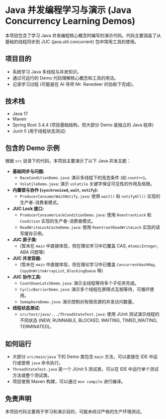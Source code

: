# Java 并发编程学习与演示 (Java Concurrency Learning Demos)

本项目包含了学习 Java 并发编程核心概念时编写的演示代码。代码主要涵盖了从基础的线程同步到 JUC (java.util.concurrent) 包中常用工具的使用。

## 项目目的

* 系统学习 Java 多线程与并发知识。
* 通过可运行的 Demo 代码理解核心概念和工具的用法。
* 记录学习过程 (可能是在 AI 导师 Mr. Ranedeer 的协助下完成)。

## 技术栈

* Java 17
* Maven
* Spring Boot 3.4.4 (项目基础结构，但大部分 Demo 是独立的 Java 程序)
* Junit 5 (用于线程状态测试)

## 包含的 Demo 示例

根据 `src` 目录下的代码，本项目主要演示了以下 Java 并发主题：

* **基础同步与问题:**
    * `RaceConditionDemo.java`: 演示多线程下的竞态条件 (如 `count++`)。
    * `VolatileDemo.java`: 演示 `volatile` 关键字保证可见性的作用及局限。
* **内置锁与协作 (`synchronized`, `wait`, `notify`):**
    * `ProducerConsumerWaitNotify.java`: 使用 `wait()` 和 `notifyAll()` 实现的生产者-消费者模式。
* **JUC Lock 接口:**
    * `ProducerConsumerLockConditionDemo.java`: 使用 `ReentrantLock` 和 `Condition` 实现的生产者-消费者模式。
    * `ReadWriteLockCacheDemo.java`: 使用 `ReentrantReadWriteLock` 实现的读写缓存示例。
* **JUC 原子类:**
    * (暂未在 `main` 中直接体现，但在理论学习中已覆盖 CAS, `AtomicInteger`, ABA 问题等)
* **JUC 并发容器:**
    * (暂未在 `main` 中直接体现，但在理论学习中已覆盖 `ConcurrentHashMap`, `CopyOnWriteArrayList`, `BlockingQueue` 等)
* **JUC 协作工具:**
    * `CountDownLatchDemo.java`: 演示主线程等待多个子任务完成。
    * `CyclicBarrierDemo.java`: 演示多个线程在屏障点互相等待，可循环使用。
    * `SemaphoreDemo.java`: 演示控制对有限资源的并发访问数量。
* **线程状态测试:**
    * `src/test/java/.../ThreadStateTest.java`: 使用 JUnit 测试演示线程的不同状态 (NEW, RUNNABLE, BLOCKED, WAITING, TIMED_WAITING, TERMINATED)。

## 如何运行

* 大部分 `src/main/java` 下的 Demo 类包含 `main` 方法，可以直接在 IDE 中运行或使用 `java` 命令执行。
* `ThreadStateTest.java` 是一个 JUnit 5 测试类，可以在 IDE 中运行单个测试方法或整个测试类。
* 项目使用 Maven 构建，可以通过 `mvn compile` 进行编译。

## 免责声明

本项目代码主要用于学习和演示目的，可能未经过严格的生产环境测试。